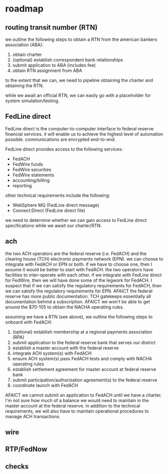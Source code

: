 # roadmap

## routing transit number (RTN)

we outline the following steps to obtain a RTN from the american bankers association (ABA):

1. obtain charter
1. (optional) establish correspondent bank relationships
1. submit application to ABA (includes fee)
1. obtain RTN assignment from ABA

to the extent that we can, we need to pipeline obtaining the charter and obtaining the RTN.

while we await an official RTN, we can easily go with a placeholder for system simulation/testing.

## FedLine direct

FedLine direct is the computer-to-computer interface to federal reserve financial services.
it will enable us to achieve the highest level of automation possible.
communications are encrypted end-to-end.

FedLine direct provides access to the following services:

* FedACH
* FedWire funds
* FedWire securities
* FedWire statements
* accounting/billing
* reporting

other technical requirements include the following:

* WebSphere MQ (FedLine direct message)
* Connect:Direct (FedLine direct file)

we need to determine whether we can gain access to FedLine direct specifications while we await our charter/RTN.

## ach

the two ACH operators are the federal reserve (i.e. FedACH) and the clearing house (TCH) electronic payments network (EPN).
we can choose to integrate with FedACH or EPN or both.
if we have to choose one, then I assume it would be better to start with FedACH.
the two operators have facilities to inter-operate with each other.
if we integrate with FedLine direct for FedWire, then we will have done some of the legwork for FedACH.
I suspect that if we can satisfy the regulatory requirements for FedACH, then we can satisfy the regulatory requirements for EPN.
AFAICT the federal reserve has more public documentation.
TCH gatekeeps essentially all documentation behind a subscription.
AFAICT we won't be able to get around the $70-105 to obtain the NACHA operating rules.

assuming we have a RTN (see above), we outline the following steps to onboard with FedACH:

1. (optional) establish membership at a regional payments association (RPA)
1. submit application to the federal reserve bank that serves our district
1. establish a master account with the federal reserve
1. integrate ACH system(s) with FedACH
1. ensure ACH system(s) pass FedACH tests and comply with NACHA operating rules
1. establish settlement agreement for master account at federal reserve bank
1. submit participation/authorization agreement(s) to the federal reserve
1. coordinate launch with FedACH

AFAICT we cannot submit an application to FedACH until we have a charter.
I'm not sure how much of a balance we would need to maintain in the master account at the federal reserve.
in addition to the technical requirements, we will also have to maintain operational procedures to manage ACH transactions.

## wire

## RTP/FedNow

## checks
